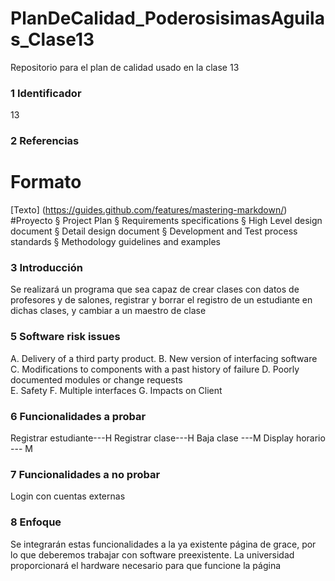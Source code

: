 # PlanDeCalidad_PoderosisimasAguilas_Clase13
Repositorio para el plan de calidad usado en la clase 13

### 1 Identificador
 13
### 2 Referencias
# Formato
 [Texto] (https://guides.github.com/features/mastering-markdown/)
#Proyecto
§ Project Plan 
§ Requirements specifications 
§ High Level design document
§ Detail design document
§ Development and Test process standards 
§ Methodology guidelines and examples 
### 3 Introducción
Se realizará un programa que sea capaz de crear clases con datos de profesores y de salones, registrar y borrar el registro de un estudiante en dichas clases, y cambiar a un maestro de clase
### 5 Software risk issues
A. Delivery of a third party product.
B. New version of interfacing software 
C. Modifications to components with a past history of failure 
D. Poorly documented modules or change requests  
E. Safety 
F. Multiple interfaces 
G. Impacts on Client 
### 6 Funcionalidades a probar
Registrar estudiante---H
Registrar clase---H
Baja clase ---M
Display horario --- M
### 7 Funcionalidades a no probar
Login con cuentas externas
### 8 Enfoque
Se integrarán estas funcionalidades a la ya existente página de grace, por lo que deberemos trabajar con software preexistente. La universidad proporcionará el hardware necesario para que funcione la página
